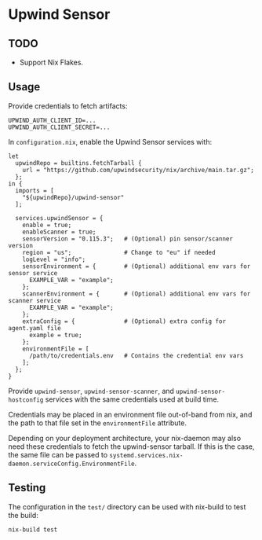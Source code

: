 # Upwind Sensor

## TODO

* Support Nix Flakes.

## Usage

Provide credentials to fetch artifacts:

```
UPWIND_AUTH_CLIENT_ID=...
UPWIND_AUTH_CLIENT_SECRET=...
```

In `configuration.nix`, enable the Upwind Sensor services with:

```
let
  upwindRepo = builtins.fetchTarball {
    url = "https://github.com/upwindsecurity/nix/archive/main.tar.gz";
  };
in {
  imports = [
    "${upwindRepo}/upwind-sensor"
  ];

  services.upwindSensor = {
    enable = true;
    enableScanner = true;
    sensorVersion = "0.115.3";   # (Optional) pin sensor/scanner version
    region = "us";               # Change to "eu" if needed
    logLevel = "info";
    sensorEnvironment = {        # (Optional) additional env vars for sensor service
      EXAMPLE_VAR = "example";
    };
    scannerEnvironment = {       # (Optional) additional env vars for scanner service
      EXAMPLE_VAR = "example";
    };
    extraConfig = {              # (Optional) extra config for agent.yaml file
      example = true;
    };
    environmentFile = [
      /path/to/credentials.env   # Contains the credential env vars
    ];
  };
}
```

Provide `upwind-sensor`, `upwind-sensor-scanner`, and `upwind-sensor-hostconfig`
services with the same credentials used at build time.

Credentials may be placed in an environment file out-of-band from nix, and the
path to that file set in the `environmentFile` attribute.

Depending on your deployment architecture, your nix-daemon may also need these
credentials to fetch the upwind-sensor tarball. If this is the case, the same
file can be passed to `systemd.services.nix-daemon.serviceConfig.EnvironmentFile`.

## Testing

The configuration in the `test/` directory can be used with nix-build
to test the build:

`nix-build test`
